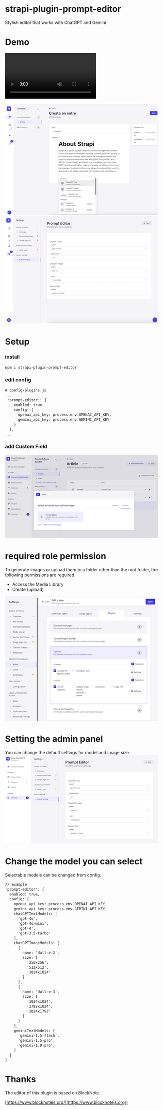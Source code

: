 # strapi-plugin-prompt-editor

Stylish editor that works with ChatGPT and Gemini

# Demo

<video src="https://github.com/yasudacloud/strapi-plugin-prompt-editor/raw/main/docs/demo.mp4" controls="true"></video>

![ss1](https://github.com/yasudacloud/strapi-plugin-prompt-editor/blob/main/docs/screenshot1.png?raw=true)
![ss2](https://github.com/yasudacloud/strapi-plugin-prompt-editor/blob/main/docs/screenshot2.png?raw=true)

# Setup

### install

```
npm i strapi-plugin-prompt-editor
```

### edit config

```
# config/plugins.js
...
 'prompt-editor': {
    enabled: true,
    config: {
      openai_api_key: process.env.OPENAI_API_KEY,
      gemini_api_key: process.env.GEMINI_API_KEY
    }
  },
...
```

### add Custom Field

![upload role](https://github.com/yasudacloud/strapi-plugin-prompt-editor/blob/main/docs/customfield.png?raw=true)

# required role permission

To generate images or upload them to a folder other than the root folder, the following permissions are required.

- Access the Media Library
- Create (upload)

![upload role](https://github.com/yasudacloud/strapi-plugin-prompt-editor/blob/main/docs/upload_role.png?raw=true)

# Setting the admin panel

You can change the default settings for model and image size.
![admin_setting](https://github.com/yasudacloud/strapi-plugin-prompt-editor/blob/main/docs/admin_setting.png?raw=true)

# Change the model you can select

Selectable models can be changed from config.

```
// example
'prompt-editor': {
  enabled: true,
  config: {
    openai_api_key: process.env.OPENAI_API_KEY,
    gemini_api_key: process.env.GEMINI_API_KEY,
    chatGPTTextModels: [
      'gpt-4o',
      'gpt-4o-mini',
      'gpt-4',
      'gpt-3.5-turbo'
    ],
    chatGPTImageModels: [
      {
        name: 'dall-e-2',
        size: [
          '256x256',
          '512x512',
          '1024x1024'
        ]
      },
      {
        name: 'dall-e-3',
        size: [
          '1024x1024',
          '1792x1024',
          '1024x1792'
        ]
      }
    ],
    geminiTextModels: [
      'gemini-1.5-flash',
      'gemini-1.5-pro',
      'gemini-1.0-pro',
    ]
  }
}
```

# Thanks
The editor of this plugin is based on BlockNote.

[https://www.blocknotejs.org/](https://www.blocknotejs.org/)
